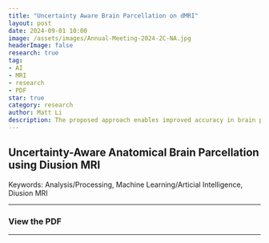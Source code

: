 ```yaml
---
title: "Uncertainty Aware Brain Parcellation on dMRI"
layout: post
date: 2024-09-01 10:00
image: /assets/images/Annual-Meeting-2024-2C-NA.jpg
headerImage: false
research: true
tag:
- AI
- MRI
- research
- PDF
star: true
category: research
author: Matt Li
description: The proposed approach enables improved accuracy in brain parcellation from diffusion MRI, facilitating the understanding of the human brain in health and disease. It may also serve as an effective tool for brain abnormality detection, fostering inquiries into uncertainty-quantified diagnostics.
---
```


## Uncertainty-Aware Anatomical Brain Parcellation using Di usion MRI

Keywords: Analysis/Processing, Machine Learning/Arti cial Intelligence, Di usion MRI

---

### View the PDF


---
